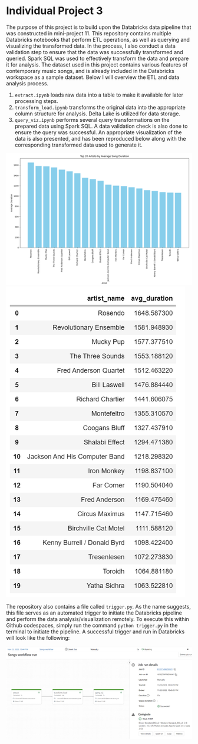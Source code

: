 # Individual Project 3
The purpose of this project is to build upon the Databricks data pipeline that was constructed in mini-project 11. This repository contains multiple Databricks notebooks that perform ETL operations, as well as querying and visualizing the transformed data. In the process, I also conduct a data validation step to ensure that the data was successfully transformed and queried. Spark SQL was used to effectively transform the data and prepare it for analysis. The dataset used in this project contains various features of contemporary music songs, and is already included in the Databricks workspace as a sample dataset. Below I will overview the ETL and data analysis process.

1. `extract.ipynb` loads raw data into a table to make it available for later processing steps.
2. `transform_load.ipynb` transforms the original data into the appropriate column structure for analysis. Delta Lake is utilized for data storage.
3. `query_viz.ipynb` performs several query transformations on the prepared data using Spark SQL. A data validation check is also done to ensure the query was successful. An appropriate visualization of the data is also presented, and has been reproduced below along with the corresponding transformed data used to generate it.

![Alt text](viz.png)
![Alt text](data.png)

The repository also contains a file called `trigger.py`. As the name suggests, this file serves as an automated trigger to initiate the Databricks pipeline and perform the data analysis/visualization remotely. To execute this within Github codespaces, simply run the command `python trigger.py` in the terminal to initiate the pipeline. A successful trigger and run in Databricks will look like the following: 

![Alt text](trigger.png)
![Alt text](pipeline.png)






